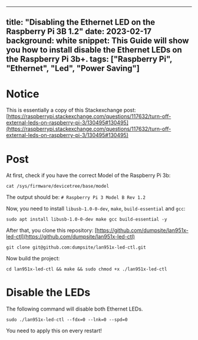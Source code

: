 

---
title: "Disabling the Ethernet LED on the Raspberry Pi 3B 1.2"
date: 2023-02-17
background: white
snippet: This Guide will show you how to install disable the Ethernet LEDs on the Raspberry Pi 3b+.
tags: ["Raspberry Pi", "Ethernet", "Led", "Power Saving"]
---


# Notice

This is essentially a copy of this Stackexchange post: [https://raspberrypi.stackexchange.com/questions/117632/turn-off-external-leds-on-raspberry-pi-3/130495#130495](https://raspberrypi.stackexchange.com/questions/117632/turn-off-external-leds-on-raspberry-pi-3/130495#130495)

# Post

At first, check if you have the correct Model of the Raspberry Pi 3b:

`cat /sys/firmware/devicetree/base/model`

The output should be: `# Raspberry Pi 3 Model B Rev 1.2`

Now, you need to install `libusb-1.0-0-dev`, `make`, `build-essential` and `gcc`:

`sudo apt install libusb-1.0-0-dev make gcc build-essential -y`

After that, you clone this repository: [https://github.com/dumpsite/lan951x-led-ctl](https://github.com/dumpsite/lan951x-led-ctl)

`git clone git@github.com:dumpsite/lan951x-led-ctl.git`

Now build the project:

`cd lan951x-led-ctl && make && sudo chmod +x ./lan951x-led-ctl`

# Disable the LEDs

The following command will disable both Ethernet LEDs.

`sudo ./lan951x-led-ctl --fdx=0 --lnk=0 --spd=0`

You need to apply this on every restart!